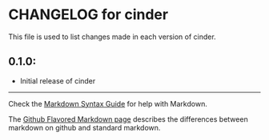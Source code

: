 # CHANGELOG for cinder

This file is used to list changes made in each version of cinder.

## 0.1.0:

* Initial release of cinder

- - - 
Check the [Markdown Syntax Guide](http://daringfireball.net/projects/markdown/syntax) for help with Markdown.

The [Github Flavored Markdown page](http://github.github.com/github-flavored-markdown/) describes the differences between markdown on github and standard markdown.
